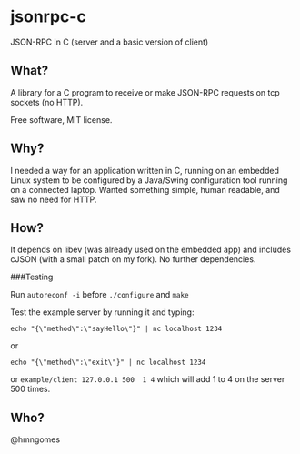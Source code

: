 jsonrpc-c
=========

JSON-RPC in C (server and a basic version of client)

What?
-----
A library for a C program to receive or make JSON-RPC requests on tcp sockets (no HTTP).

Free software, MIT license.

Why?
----
I needed a way for an application written in C, running on an embedded Linux system to be configured by
a Java/Swing configuration tool running on a connected laptop. Wanted something simple, human readable,
and saw no need for HTTP.

How?
----
It depends on libev (was already used on the embedded app) and includes cJSON (with a small patch on my fork).
No further dependencies.

###Testing

Run `autoreconf -i`  before `./configure` and `make`

Test the example server by running it and typing: 

`echo "{\"method\":\"sayHello\"}" | nc localhost 1234`

or

`echo "{\"method\":\"exit\"}" | nc localhost 1234`

or
`example/client 127.0.0.1 500  1 4`
which will add 1 to 4 on the server 500 times.

Who?
----

@hmngomes